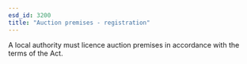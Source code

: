 ```yaml
---
esd_id: 3200
title: "Auction premises - registration"
---
```


A local authority must licence auction premises in accordance with the terms of the Act.

